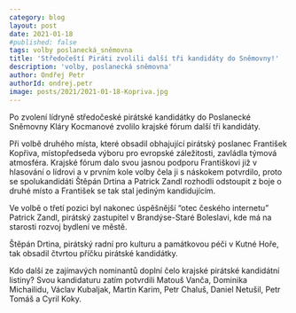 ```yaml
---
category: blog
layout: post
date: 2021-01-18
#published: false
tags: volby poslanecká_sněmovna
title: 'Středočeští Piráti zvolili další tři kandidáty do Sněmovny!'
description: 'volby, poslanecká sněmovna'
author: Ondřej Petr
authorId: ondrej.petr
image: posts/2021/2021-01-18-Kopriva.jpg
---
```


Po zvolení lídryně středočeské pirátské kandidátky do Poslanecké Sněmovny Kláry Kocmanové zvolilo krajské fórum další tři kandidáty.

Při volbě druhého místa, které obsadil obhajující pirátský poslanec František Kopřiva, místopředseda výboru pro evropské záležitosti, zavládla týmová atmosféra. Krajské fórum dalo svou jasnou podporu Františkovi již v hlasování o lídrovi a v prvním kole volby čela ji s náskokem potvrdilo, proto se spolukandidáti Štěpán Drtina a Patrick Zandl rozhodli odstoupit z boje o druhé místo a František se tak stal jediným kandidujícím. 

Ve volbě o třetí pozici byl nakonec úspěšnější “otec českého internetu” Patrick Zandl, pirátský zastupitel v Brandýse-Staré Boleslavi, kde má na starosti rozvoj bydlení ve městě.

Štěpán Drtina, pirátský radní pro kulturu a památkovou péči v Kutné Hoře, tak obsadil čtvrtou příčku pirátské kandidátky.

Kdo další ze zajímavých nominantů doplní čelo krajské pirátské kandidátní listiny? Svou kandidaturu zatím potvrdili Matouš Vanča, Dominika Michailidu, Václav Kubaljak, Martin Karim, Petr Chaluš, Daniel Netušil, Petr Tomáš a Cyril Koky.  
